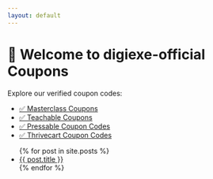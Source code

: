 ```yaml
---
layout: default
---
```


# 🎁 Welcome to digiexe-official Coupons

Explore our verified coupon codes:

- [✅ Masterclass Coupons](/dg/masterclass-coupon-codes/)
- [✅ Teachable Coupons](/dg/teachable-coupon-codes/)
- [✅ Pressable Coupon Codes](/dg/pressable-coupon-codes/)
- [✅ Thrivecart Coupon Codes](/dg/thrivecart-coupon-codes/)

<ul>
  {% for post in site.posts %}
    <li><a href="{{ post.url }}">{{ post.title }}</a></li>
  {% endfor %}
</ul>

